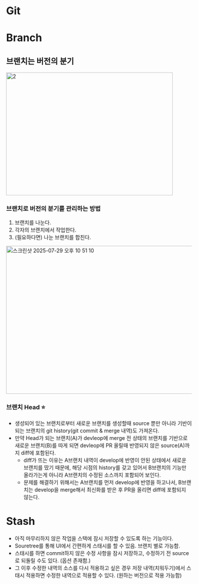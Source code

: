 # Git


# Branch
## 브랜치는 버전의 분기
<img width="452" height="333" alt="2" src="https://github.com/user-attachments/assets/2c5a0da0-b205-471d-ac2f-d7ed9e1cb555" />


### 브랜치로 버전의 분기를 관리하는 방법
1. 브랜치를 나눈다.
2. 각자의 브랜치에서 작업한다.
3. (필요하다면) 나눈 브랜치를 합친다.
<img width="644" height="401" alt="스크린샷 2025-07-29 오후 10 51 10" src="https://github.com/user-attachments/assets/1e47a883-4957-431d-8b48-744b78daf279" />

### 브랜치 Head ⭐️
- 생성되어 있는 브랜치로부터 새로운 브랜치를 생성할때 source 뿐만 아니라 기반이 되는 브랜치의 git history(git commit & merge 내역)도 가져온다.
- 만약 Head가 되는 브랜치(A)가 devleop에 merge 전 상태의 브랜치를 기반으로 새로운 브랜치(B)를 따게 되면 devleop에 PR 올릴때 반영되지 않은 source(A)까지 diff에 포함된다.
  - diff가 뜨는 이유는 A브랜치 내역이 develop에 반영이 안된 상태에서 새로운 브랜치를 땄기 때문에, 해당 시점의 history를 갖고 있어서 B브랜치의 기능만 올라가는게 아니라 A브랜치의 수정된 소스까지 포함되어 보인다.
  - 문제를 해결하기 위해서는 A브랜치를 먼저 develop에 반영을 하고나서, B브랜치는 develop을 merge해서 최신화를 받은 후 PR을 올리면 diff에 포함되지 않는다.  

# Stash
- 아직 마무리하지 않은 작업을 스택에 잠시 저장할 수 있도록 하는 기능이다.
- Souretree를 통해 UI에서 간편하게 스태시를 할 수 있음. 브랜치 별로 가능함. 
- 스태시를 하면 commit하지 않은 수정 사항을 잠시 저장하고, 수정하기 전 source로 되돌릴 수도 있다. (옵션 존재함.)
- 그 이후 수정한 내역의 소스를 다시 적용하고 싶은 경우 저장 내역(치워두기)에서 스태시 적용하면 수정한 내역으로 적용할 수 있다. (원하는 버전으로 적용 가능함)
